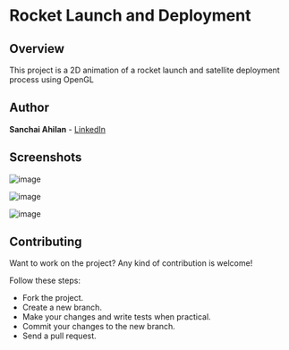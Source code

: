 # Rocket Launch and Deployment


## Overview
This project is a 2D animation of a rocket launch and satellite deployment process using OpenGL


## Author
**Sanchai Ahilan** - [LinkedIn](https://www.linkedin.com/in/sanchai-ahilan-j-k-812953222/)


## Screenshots
![image](https://user-images.githubusercontent.com/89059194/144704037-bfa3fd77-6fab-4da4-8c76-e0f85246d966.png)

![image](https://user-images.githubusercontent.com/89059194/144704084-583e34c3-afff-4753-852a-41b2e9608290.png)

![image](https://user-images.githubusercontent.com/89059194/144704093-af16adc6-efd3-4ae4-8af9-a754bedd56af.png)


## Contributing
Want to work on the project? Any kind of contribution is welcome!

Follow these steps:
* Fork the project.
* Create a new branch.
* Make your changes and write tests when practical.
* Commit your changes to the new branch.
* Send a pull request.